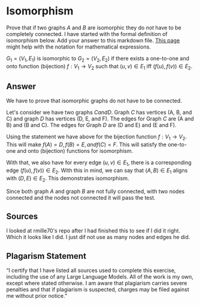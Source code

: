 # Isomorphism

Prove that if two graphs $A$ and $B$ are isomorphic they do *not* have to
be completely connected. I have started with the formal definition of
isomorphism below. Add your answer to this markdown file. [This
page](https://docs.github.com/en/get-started/writing-on-github/working-with-advanced-formatting/writing-mathematical-expressions)
might help with the notation for mathematical expressions.

$G_1=(V_1 , E_1)$ is isomorphic to $G_2 = (V_2, E_2)$ if there exists a
one-to-one and onto function (bijection) $f: V_1 \rightarrow V_2$ such that $(u,v)
\in E_1$ iff $(f(u),f(v)) \in E_2$.


## Answer

We have to prove that isomorphic graphs do not have to be connected. 

Let's consider we have two graphs $C and D$. Graph $C$ has vertices (A, B, and C) and graph $D$ has vertices (D, E, and F). The edges for Graph $C$ are (A and B) and (B and C). The edges for Graph $D$ are (D and E) and (E and F). 

Using the statement we have above for the bijection function $f: V_1 \rightarrow V_2$. This will make $f(A) = D, f(B) = E, and f(C) = F$. This will satisfy the one-to-one and onto (bijection) functions for isomorphism.

With that, we also have for every edge $(u,v) \in E_1$, there is a corresponding edge $(f(u),f(v)) \in E_2$. With this in mind, we can say that $(A, B) \in E_1$ aligns with $(D, E) \in E_2$. This demonstrates isomorphism.

Since both graph $A$ and graph $B$ are not fully connected, with two nodes connected and the nodes not connected it will pass the test.

## Sources

I looked at rmille70's repo after I had finished this to see if I did it right. Which it looks like I did. I just dif not use as many nodes and edges he did.

## Plagarism Statement
“I certify that I have listed all sources used to complete this exercise, including the use of any Large Language Models. All of the work is my own, except where stated otherwise. I am aware that plagiarism carries severe penalties and that if plagiarism is suspected, charges may be filed against me without prior notice.”

